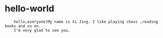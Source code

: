 # hello-world
        hello,everyone!My name is Xi Jing. I like playing chess ,reading books and so on.
        I'm very glad to see you.
